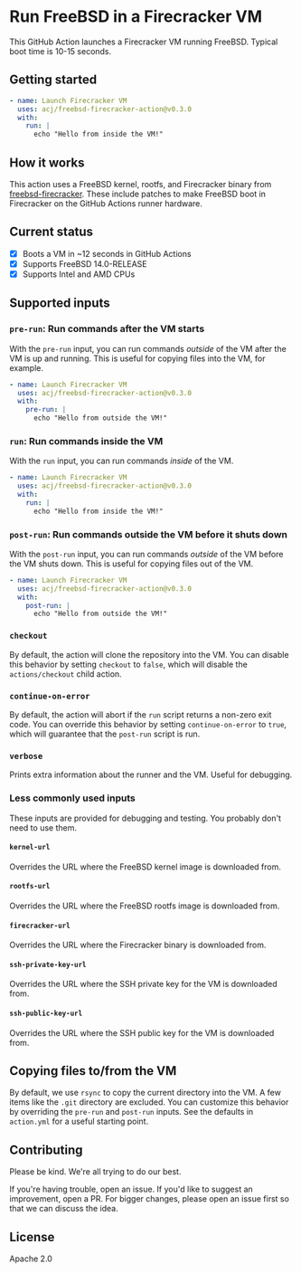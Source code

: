 # Run FreeBSD in a Firecracker VM

This GitHub Action launches a Firecracker VM running FreeBSD. Typical boot time is 10-15 seconds.

## Getting started

```yaml
- name: Launch Firecracker VM
  uses: acj/freebsd-firecracker-action@v0.3.0
  with:
    run: |
      echo "Hello from inside the VM!"
```

## How it works

This action uses a FreeBSD kernel, rootfs, and Firecracker binary from [freebsd-firecracker](https://github.com/acj/freebsd-firecracker). These include patches to make FreeBSD boot in Firecracker on the GitHub Actions runner hardware.

## Current status

- [X] Boots a VM in \~12 seconds in GitHub Actions
- [X] Supports FreeBSD 14.0-RELEASE
- [X] Supports Intel and AMD CPUs

## Supported inputs

### `pre-run`: Run commands after the VM starts

With the `pre-run` input, you can run commands _outside_ of the VM after the VM is up and running. This is useful for copying files into the VM, for example.

```yaml
- name: Launch Firecracker VM
  uses: acj/freebsd-firecracker-action@v0.3.0
  with:
    pre-run: |
      echo "Hello from outside the VM!"
```

### `run`: Run commands inside the VM

With the `run` input, you can run commands _inside_ of the VM.

```yaml
- name: Launch Firecracker VM
  uses: acj/freebsd-firecracker-action@v0.3.0
  with:
    run: |
      echo "Hello from inside the VM!"
```

### `post-run`: Run commands outside the VM before it shuts down

With the `post-run` input, you can run commands _outside_ of the VM before the VM shuts down. This is useful for copying files out of the VM.

```yaml
- name: Launch Firecracker VM
  uses: acj/freebsd-firecracker-action@v0.3.0
  with:
    post-run: |
      echo "Hello from outside the VM!"
```

### `checkout`

By default, the action will clone the repository into the VM. You can disable this behavior by setting `checkout` to `false`, which will disable the `actions/checkout` child action.

### `continue-on-error`

By default, the action will abort if the `run` script returns a non-zero exit code. You can override this behavior by setting `continue-on-error` to `true`, which will guarantee that the `post-run` script is run.

### `verbose`

Prints extra information about the runner and the VM. Useful for debugging.

### Less commonly used inputs

These inputs are provided for debugging and testing. You probably don't need to use them.

#### `kernel-url`

Overrides the URL where the FreeBSD kernel image is downloaded from.

#### `rootfs-url`

Overrides the URL where the FreeBSD rootfs image is downloaded from.

#### `firecracker-url`

Overrides the URL where the Firecracker binary is downloaded from.

#### `ssh-private-key-url`

Overrides the URL where the SSH private key for the VM is downloaded from.

#### `ssh-public-key-url`

Overrides the URL where the SSH public key for the VM is downloaded from.

## Copying files to/from the VM

By default, we use `rsync` to copy the current directory into the VM. A few items like the `.git` directory are excluded. You can customize this behavior by overriding the `pre-run` and `post-run` inputs. See the defaults in `action.yml` for a useful starting point.

## Contributing

Please be kind. We're all trying to do our best.

If you're having trouble, open an issue. If you'd like to suggest an improvement, open a PR. For bigger changes, please open an issue first so that we can discuss the idea.

## License

Apache 2.0
